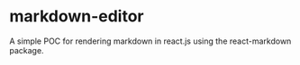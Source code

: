 # markdown-editor
A simple POC for rendering markdown in react.js using the react-markdown package.
